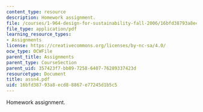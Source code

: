 ```yaml
---
content_type: resource
description: Homework assignment.
file: /courses/1-964-design-for-sustainability-fall-2006/16bfd38793a8ecd88867e77245d1b5c5_assn4.pdf
file_type: application/pdf
learning_resource_types:
- Assignments
license: https://creativecommons.org/licenses/by-nc-sa/4.0/
ocw_type: OCWFile
parent_title: Assignments
parent_type: CourseSection
parent_uid: 357423f7-bb89-7258-6407-76289337423d
resourcetype: Document
title: assn4.pdf
uid: 16bfd387-93a8-ecd8-8867-e77245d1b5c5
---
```

Homework assignment.